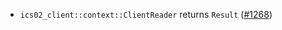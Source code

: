 - `ics02_client::context::ClientReader` returns `Result` ([#1268])

[#1268]: https://github.com/informalsystems/ibc-rs/issues/1268
